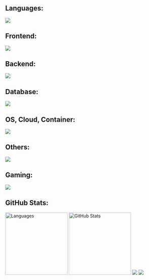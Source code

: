 
<div id="badges">

## Languages:
<p>
  <a href="https://skillicons.dev">
   <img src="https://skillicons.dev/icons?i=javascript,typescript,rust,go,python"/>
  </a>
</p>

## Frontend:
<p>
  <a href="https://skillicons.dev">
   <img src="https://skillicons.dev/icons?i=nextjs,react,tailwind,vite"/>
  </a>
</p>

## Backend:
<p>
  <a href="https://skillicons.dev">
   <img src="https://skillicons.dev/icons?i=nodejs,express,bun"/>
  </a>
</p>

## Database:
<p>
  <a href="https://skillicons.dev">
   <img src="https://skillicons.dev/icons?i=redis,mongodb,mysql,postgres"/>
  </a>
</p>


## OS, Cloud, Container:
<p>
  <a href="https://skillicons.dev">
   <img src="https://skillicons.dev/icons?i=aws,arch,debian,linux,docker,kubernetes"/>
  </a>
</p>

## Others:
<p>
  <a href="https://skillicons.dev">
   <img src="https://skillicons.dev/icons?i=rabbitmq,grafana,vim"/>
  </a>
</p>

## Gaming:
<p>
  <a href="https://skillicons.dev">
   <img src="https://skillicons.dev/icons?i=haxe,haxeflixel"/>
  </a>
</p>


</div>

## GitHub Stats:
<div style="display: flex;">
    <div style="margin-right: 10px;">
        <img src="https://github-readme-stats.vercel.app/api/top-langs/?username=vamseekm&layout=compact&theme=highcontrast" alt="Languages" style="height: 197px;">
        <img src="https://github-readme-stats.vercel.app/api?username=vamseekm&show_icons=true&theme=highcontrast" alt="GitHub Stats" style="height: 197px;">
        <img src="https://github-readme-stats.vercel.app/api?username=vamseekm&theme=blueberry&count_private=true&hide_border=true&line_height=20)">
        <img src="https://github-readme-stats.vercel.app/api/top-langs/?username=vamseekm&layout=compact&theme=blueberry&count_private=true&hide_border=true)">
    </div>
</div>
